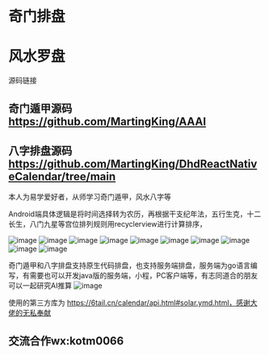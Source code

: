 
# 奇门排盘
# 风水罗盘

源码链接


## 奇门遁甲源码  https://github.com/MartingKing/AAAI
## 八字排盘源码 https://github.com/MartingKing/DhdReactNativeCalendar/tree/main


本人为易学爱好者，从师学习奇门遁甲，风水八字等


Android端具体逻辑是将时间选择转为农历，再根据干支纪年法，五行生克，十二长生，八门九星等宫位排列规则用recyclerview进行计算排序，

![image](https://github.com/MartingKing/xuanxueapp/blob/master/images/1.jpg)
![image](https://github.com/MartingKing/xuanxueapp/blob/master/images/2.jpg)
![image](https://github.com/MartingKing/xuanxueapp/blob/master/images/3.jpg)
![image](https://github.com/MartingKing/xuanxueapp/blob/master/images/4.jpg)
![image](https://github.com/MartingKing/xuanxueapp/blob/master/images/5.jpg)
![image](https://github.com/MartingKing/xuanxueapp/blob/master/images/6.jpg)
![image](https://github.com/MartingKing/xuanxueapp/blob/master/images/7.jpg)
![image](https://github.com/MartingKing/xuanxueapp/blob/master/images/8.jpg)
![image](https://github.com/MartingKing/xuanxueapp/blob/master/images/9.jpeg)
![image](https://github.com/MartingKing/xuanxueapp/blob/master/images/10.jpeg)

奇门遁甲和八字排盘支持原生代码排盘，也支持服务端排盘，服务端为go语言编写，有需要也可以开发java版的服务端，小程，PC客户端等，有志同道合的朋友可以一起研究AI推算
![image](https://github.com/MartingKing/xuanxueapp/blob/master/images/11.png)

使用的第三方库为 https://6tail.cn/calendar/api.html#solar.ymd.html，感谢大佬的无私奉献

## 交流合作wx:kotm0066

